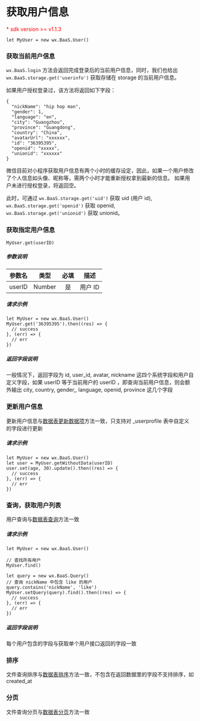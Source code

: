 # 获取用户信息

<p style='color:red'>* sdk version >= v1.1.3</p>

`let MyUser = new wx.BaaS.User()`

### 获取当前用户信息

`wx.BaaS.login` 方法会返回完成登录后的当前用户信息，同时，我们也给出 `wx.BaaS.storage.get('userinfo')` 获取存储在 storage 的当前用户信息。

如果用户授权登录过，该方法将返回如下字段：

```
{
  "nickName": "hip hop man",
  "gender": 1,
  "language": "en",
  "city": "Guangzhou",
  "province": "Guangdong",
  "country": "China",
  "avatarUrl": "xxxxxx",
  "id": "36395395",
  "openid": "xxxxx",
  "unionid": "xxxxxx"
}
```

微信目前对小程序获取用户信息有两个小时的缓存设定，因此，如果一个用户修改了个人信息如头像、昵称等，需两个小时才能重新授权拿到最新的信息。
如果用户未进行授权登录，将返回空。

此时，可通过 `wx.BaaS.storage.get('uid')` 获取 uid (用户 id), `wx.BaaS.storage.get('openid')` 获取 openid, `wx.BaaS.storage.get('unionid')` 获取 unionid。

### 获取指定用户信息

`MyUser.get(userID)`

##### 参数说明

| 参数名  |  类型   |  必填  |   描述  |
| :---:  | :----: | :----: | :----: |
| userID | Number |   是   | 用户 ID |

##### 请求示例

```
let MyUser = new wx.BaaS.User()
MyUser.get('36395395').then((res) => {
  // success
}, (err) => {
  // err
})
```

##### 返回字段说明

一般情况下，返回字段为 id, user_id, avatar, nickname 这四个系统字段和用户自定义字段，如果 userID 等于当前用户的 userID ，即查询当前用户信息，则会额外输出 city, country, gender,, language, openid, province 这几个字段

### 更新用户信息

更新用户信息与[数据表更新数据项](../schema/update-record.md)方法一致，只支持对 _userprofile 表中自定义的字段进行更新

##### 请求示例

```
let MyUser = new wx.BaaS.User()
let user = MyUser.getWithoutData(userID)
user.set(age, 30).update().then((res) => {
  // success
}, (err) => {
  // err
})
```

### 查询，获取用户列表

用户查询与[数据表查询](../schema/query.md)方法一致

##### 请求示例

```
let MyUser = new wx.BaaS.User()

// 查找所有用户
MyUser.find()

let query = new wx.BaaS.Query()
// 查询 nickName 中包含 like 的用户
query.contains('nickName', 'like')
MyUser.setQuery(query).find().then((res) => {
  // success
}, (err) => {
  // err
})
```

##### 返回字段说明

每个用户包含的字段与获取单个用户接口返回的字段一致

### 排序
文件查询排序与[数据表排序](../schema/limit-and-order.md)方法一致，不包含在返回数据里的字段不支持排序，如 created_at

### 分页
文件查询分页与[数据表分页](../schema/limit-and-order.md)方法一致
